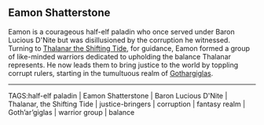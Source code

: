 ## Eamon Shatterstone

Eamon is a courageous half-elf paladin who once served under Baron Lucious D'Nite but was disillusioned by the corruption he witnessed. Turning to [Thalanar the Shifting Tide](../Gods/Thalanar%20the%20Shifting%20Tide.md), for guidance, Eamon formed a group of like-minded warriors dedicated to upholding the balance Thalanar represents. He now leads them to bring justice to the world by toppling corrupt rulers, starting in the tumultuous realm of [Gothargiglas](../Places/Gothargiglas.md).


---

TAGS:half-elf paladin | Eamon Shatterstone | Baron Lucious D'Nite | Thalanar, the Shifting Tide | justice-bringers | corruption | fantasy realm | Goth’ar’giglas | warrior group | balance
